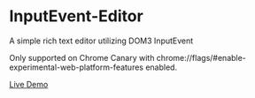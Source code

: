 # InputEvent-Editor
A simple rich text editor utilizing DOM3 InputEvent

Only supported on Chrome Canary with chrome://flags/#enable-experimental-web-platform-features enabled.

[Live Demo](http://choniong.github.io/InputEvent-Editor/)
